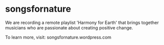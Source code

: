 # songsfornature
We are recording a remote playlist 'Harmony for Earth' that brings together musicians who are passionate about creating positive change. 

To learn more, visit: songsfornature.wordpress.com
